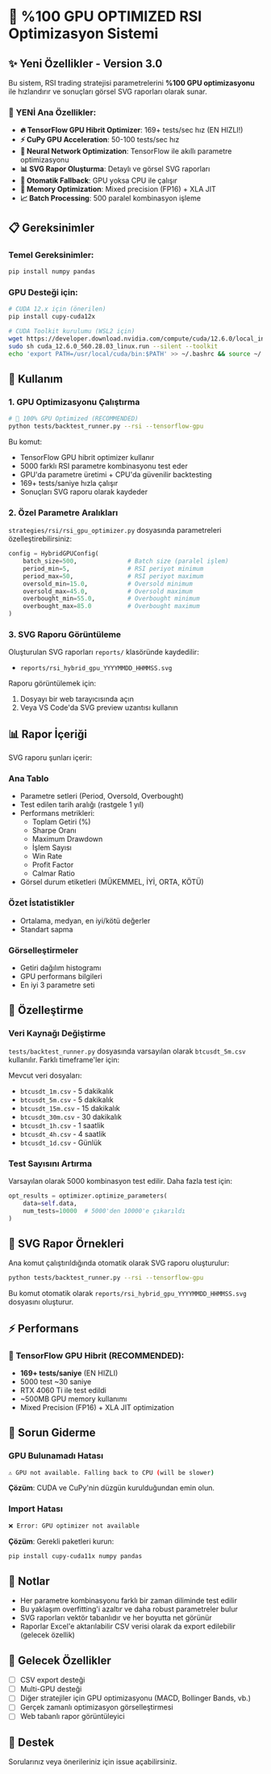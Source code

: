 # 🚀 **%100 GPU OPTIMIZED** RSI Optimizasyon Sistemi

## ✨ Yeni Özellikler - Version 3.0

Bu sistem, RSI trading stratejisi parametrelerini **%100 GPU optimizasyonu** ile hızlandırır ve sonuçları görsel SVG raporları olarak sunar.

### 🚀 **YENİ** Ana Özellikler:
- **🔥 TensorFlow GPU Hibrit Optimizer**: 169+ tests/sec hız (EN HIZLI!)
- **⚡ CuPy GPU Acceleration**: 50-100 tests/sec hız
- **🧠 Neural Network Optimization**: TensorFlow ile akıllı parametre optimizasyonu
- **📊 SVG Rapor Oluşturma**: Detaylı ve görsel SVG raporları
- **🔄 Otomatik Fallback**: GPU yoksa CPU ile çalışır
- **💾 Memory Optimization**: Mixed precision (FP16) + XLA JIT
- **📈 Batch Processing**: 500 paralel kombinasyon işleme

## 📋 Gereksinimler

### Temel Gereksinimler:
```bash
pip install numpy pandas
```

### GPU Desteği için:
```bash
# CUDA 12.x için (önerilen)
pip install cupy-cuda12x

# CUDA Toolkit kurulumu (WSL2 için)
wget https://developer.download.nvidia.com/compute/cuda/12.6.0/local_installers/cuda_12.6.0_560.28.03_linux.run
sudo sh cuda_12.6.0_560.28.03_linux.run --silent --toolkit
echo 'export PATH=/usr/local/cuda/bin:$PATH' >> ~/.bashrc && source ~/.bashrc
```

## 🎯 Kullanım

### 1. GPU Optimizasyonu Çalıştırma

```bash
# 🚀 100% GPU Optimized (RECOMMENDED)
python tests/backtest_runner.py --rsi --tensorflow-gpu
```

Bu komut:
- TensorFlow GPU hibrit optimizer kullanır
- 5000 farklı RSI parametre kombinasyonu test eder
- GPU'da parametre üretimi + CPU'da güvenilir backtesting
- 169+ tests/saniye hızla çalışır
- Sonuçları SVG raporu olarak kaydeder

### 2. Özel Parametre Aralıkları

`strategies/rsi/rsi_gpu_optimizer.py` dosyasında parametreleri özelleştirebilirsiniz:

```python
config = HybridGPUConfig(
    batch_size=500,              # Batch size (paralel işlem)
    period_min=5,                # RSI periyot minimum
    period_max=50,               # RSI periyot maximum
    oversold_min=15.0,           # Oversold minimum
    oversold_max=45.0,           # Oversold maximum
    overbought_min=55.0,         # Overbought minimum
    overbought_max=85.0          # Overbought maximum
)
```

### 3. SVG Raporu Görüntüleme

Oluşturulan SVG raporları `reports/` klasöründe kaydedilir:
- `reports/rsi_hybrid_gpu_YYYYMMDD_HHMMSS.svg`

Raporu görüntülemek için:
1. Dosyayı bir web tarayıcısında açın
2. Veya VS Code'da SVG preview uzantısı kullanın

## 📊 Rapor İçeriği

SVG raporu şunları içerir:

### Ana Tablo
- Parametre setleri (Period, Oversold, Overbought)
- Test edilen tarih aralığı (rastgele 1 yıl)
- Performans metrikleri:
  - Toplam Getiri (%)
  - Sharpe Oranı
  - Maximum Drawdown
  - İşlem Sayısı
  - Win Rate
  - Profit Factor
  - Calmar Ratio
- Görsel durum etiketleri (MÜKEMMEL, İYİ, ORTA, KÖTÜ)

### Özet İstatistikler
- Ortalama, medyan, en iyi/kötü değerler
- Standart sapma

### Görselleştirmeler
- Getiri dağılım histogramı
- GPU performans bilgileri
- En iyi 3 parametre seti

## 🔧 Özelleştirme

### Veri Kaynağı Değiştirme

`tests/backtest_runner.py` dosyasında varsayılan olarak `btcusdt_5m.csv` kullanılır. Farklı timeframe'ler için:

Mevcut veri dosyaları:
- `btcusdt_1m.csv` - 5 dakikalık
- `btcusdt_5m.csv` - 5 dakikalık
- `btcusdt_15m.csv` - 15 dakikalık
- `btcusdt_30m.csv` - 30 dakikalık
- `btcusdt_1h.csv` - 1 saatlik
- `btcusdt_4h.csv` - 4 saatlik
- `btcusdt_1d.csv` - Günlük

### Test Sayısını Artırma

Varsayılan olarak 5000 kombinasyon test edilir. Daha fazla test için:
```python
opt_results = optimizer.optimize_parameters(
    data=self.data, 
    num_tests=10000  # 5000'den 10000'e çıkarıldı
)
```

## 🎨 SVG Rapor Örnekleri

Ana komut çalıştırıldığında otomatik olarak SVG raporu oluşturulur:
```bash
python tests/backtest_runner.py --rsi --tensorflow-gpu
```

Bu komut otomatik olarak `reports/rsi_hybrid_gpu_YYYYMMDD_HHMMSS.svg` dosyasını oluşturur.

## ⚡ Performans

### 🚀 TensorFlow GPU Hibrit (RECOMMENDED):
- **169+ tests/saniye** (EN HIZLI)
- 5000 test ~30 saniye
- RTX 4060 Ti ile test edildi
- ~500MB GPU memory kullanımı
- Mixed Precision (FP16) + XLA JIT optimization

## 🐛 Sorun Giderme

### GPU Bulunamadı Hatası
```bash
⚠️ GPU not available. Falling back to CPU (will be slower)
```
**Çözüm**: CUDA ve CuPy'nin düzgün kurulduğundan emin olun.

### Import Hatası
```bash
❌ Error: GPU optimizer not available
```
**Çözüm**: Gerekli paketleri kurun:
```bash
pip install cupy-cuda11x numpy pandas
```

## 📝 Notlar

- Her parametre kombinasyonu farklı bir zaman diliminde test edilir
- Bu yaklaşım overfitting'i azaltır ve daha robust parametreler bulur
- SVG raporları vektör tabanlıdır ve her boyutta net görünür
- Raporlar Excel'e aktarılabilir CSV verisi olarak da export edilebilir (gelecek özellik)

## 🚀 Gelecek Özellikler

- [ ] CSV export desteği
- [ ] Multi-GPU desteği
- [ ] Diğer stratejiler için GPU optimizasyonu (MACD, Bollinger Bands, vb.)
- [ ] Gerçek zamanlı optimizasyon görselleştirmesi
- [ ] Web tabanlı rapor görüntüleyici

## 📧 Destek

Sorularınız veya önerileriniz için issue açabilirsiniz.